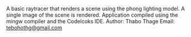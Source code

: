  A  basic raytracer that renders a scene using the phong lighting model.
 A single image of the scene is rendered.
 Application compiled using the mingw compiler and the Codelcoks IDE.
 Author: Thabo Thage
 Email: tebohothg@gmail.com
